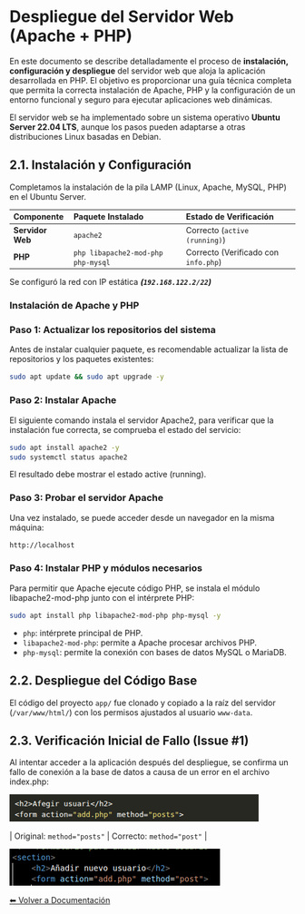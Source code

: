 # Despliegue del Servidor Web (Apache + PHP)

En este documento se describe detalladamente el proceso de **instalación, configuración y despliegue** del servidor web que aloja la aplicación desarrollada en PHP. El objetivo es proporcionar una guía técnica completa que permita la correcta instalación de Apache, PHP y la configuración de un entorno funcional y seguro para ejecutar aplicaciones web dinámicas.

El servidor web se ha implementado sobre un sistema operativo **Ubuntu Server 22.04 LTS**, aunque los pasos pueden adaptarse a otras distribuciones Linux basadas en Debian.

## 2.1. Instalación y Configuración

Completamos la instalación de la pila LAMP (Linux, Apache, MySQL, PHP) en el Ubuntu Server.

| Componente | Paquete Instalado | Estado de Verificación |
| :--- | :--- | :--- |
| **Servidor Web** | `apache2` | Correcto (`active (running)`) |
| **PHP** | `php libapache2-mod-php php-mysql` | Correcto (Verificado con `info.php`) |

Se configuró la red con IP estática ***(`192.168.122.2/22`)***

### Instalación de Apache y PHP
### Paso 1: Actualizar los repositorios del sistema

Antes de instalar cualquier paquete, es recomendable actualizar la lista de repositorios y los paquetes existentes:
```bash
sudo apt update && sudo apt upgrade -y
```
### Paso 2: Instalar Apache

El siguiente comando instala el servidor Apache2, para verificar que la instalación fue correcta, se comprueba el estado del servicio:
```bash
sudo apt install apache2 -y
sudo systemctl status apache2
```
El resultado debe mostrar el estado active (running).

### Paso 3: Probar el servidor Apache

Una vez instalado, se puede acceder desde un navegador en la misma máquina:
```bash
http://localhost
```

### Paso 4: Instalar PHP y módulos necesarios

Para permitir que Apache ejecute código PHP, se instala el módulo libapache2-mod-php junto con el intérprete PHP:
```bash
sudo apt install php libapache2-mod-php php-mysql -y
```
- `php`: intérprete principal de PHP.
- `libapache2-mod-php`: permite a Apache procesar archivos PHP.
- `php-mysql`: permite la conexión con bases de datos MySQL o MariaDB.

## 2.2. Despliegue del Código Base

El código del proyecto `app/` fue clonado y copiado a la raíz del servidor (`/var/www/html/`) con los permisos ajustados al usuario `www-data`.

## 2.3. Verificación Inicial de Fallo (Issue #1)

Al intentar acceder a la aplicación después del despliegue, se confirma un fallo de conexión a la base de datos a causa de un error en el archivo index.php:

![](../images/error_index_php.png)

| Original: `method="posts"` | Correcto: `method="post"` |

![Nuestro código: ](../images/Solucio_index_php.png)

[⬅ Volver a Documentación](README.md)

